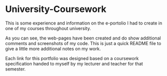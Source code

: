 # University-Coursework
This is some experience and information on the e-portolio I had to create in one of my courses throughout university.

As you can see, the web-pages have been created and do show additional comments and screenshots of my code. This is just a quick README file to give a little more additional notes on my work.

Each link for this portfolio was designed based on a coursework specification handed to myself by my lecturer and teacher for that semester.
